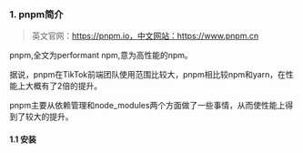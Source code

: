 ### 1. pnpm简介

> 英文官网：https://pnpm.io，中文网站：https://www.pnpm.cn

pnpm,全文为performant npm,意为高性能的npm。

据说，pnpm在TikTok前端团队使用范围比较大，pnpm相比较npm和yarn，在性能上大概有了2倍的提升。

pnpm主要从依赖管理和node_modules两个方面做了一些事情，从而使性能上得到了较大的提升。

#### 1.1 安装